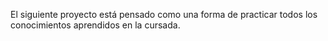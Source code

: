 El siguiente proyecto está pensado como una forma de practicar todos los conocimientos aprendidos en la cursada.
